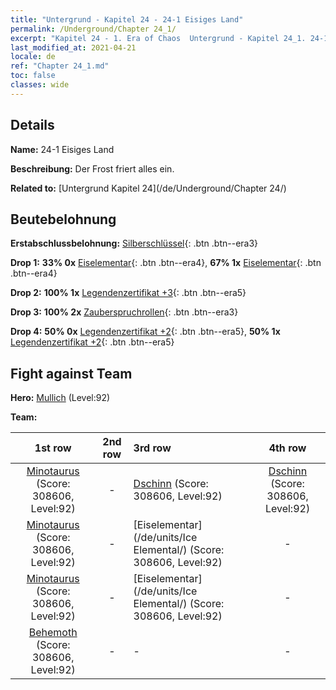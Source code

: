 ```yaml
---
title: "Untergrund - Kapitel 24 - 24-1 Eisiges Land"
permalink: /Underground/Chapter 24_1/
excerpt: "Kapitel 24 - 1. Era of Chaos  Untergrund - Kapitel 24_1. 24-1 Eisiges Land"
last_modified_at: 2021-04-21
locale: de
ref: "Chapter 24_1.md"
toc: false
classes: wide
---
```


## Details

 **Name:** 24-1 Eisiges Land

 **Beschreibung:** Der Frost friert alles ein.

 **Related to:** [Untergrund Kapitel 24](/de/Underground/Chapter 24/)

## Beutebelohnung

 **Erstabschlussbelohnung:** [Silberschlüssel](/de/Items/con_693/){: .btn .btn--era3}

 **Drop 1:** **33% 0x** [Eiselementar](/de/Items/unt_264/){: .btn .btn--era4}, **67% 1x** [Eiselementar](/de/Items/unt_264/){: .btn .btn--era4}

 **Drop 2:** **100% 1x** [Legendenzertifikat +3](/de/Items/mat_88/){: .btn .btn--era5}

 **Drop 3:** **100% 2x** [Zauberspruchrollen](/de/Items/con_694/){: .btn .btn--era3}

 **Drop 4:** **50% 0x** [Legendenzertifikat +2](/de/Items/mat_81/){: .btn .btn--era5}, **50% 1x** [Legendenzertifikat +2](/de/Items/mat_81/){: .btn .btn--era5}


## Fight against Team
 **Hero:** [Mullich](/de/heroes/Mullich/) (Level:92)

 **Team:**


  | 1st row | 2nd row | 3rd row | 4th row |
  |:----:|:----:|:----|:----:|
  | [Minotaurus](/de/units/Minotaur/) (Score: 308606, Level:92)  | - | [Dschinn](/de/units/Genie/) (Score: 308606, Level:92)  | [Dschinn](/de/units/Genie/) (Score: 308606, Level:92)  |
  | [Minotaurus](/de/units/Minotaur/) (Score: 308606, Level:92)  | - | [Eiselementar](/de/units/Ice Elemental/) (Score: 308606, Level:92)  | - |
  | [Minotaurus](/de/units/Minotaur/) (Score: 308606, Level:92)  | - | [Eiselementar](/de/units/Ice Elemental/) (Score: 308606, Level:92)  | - |
  | [Behemoth](/de/units/Behemoth/) (Score: 308606, Level:92)  | - | - | - |


